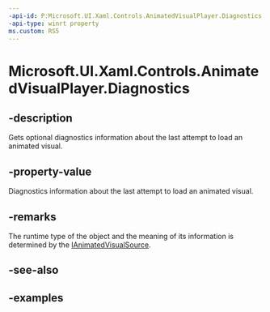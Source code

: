 ```yaml
---
-api-id: P:Microsoft.UI.Xaml.Controls.AnimatedVisualPlayer.Diagnostics
-api-type: winrt property
ms.custom: RS5
---
```


<!-- Property syntax.
public object Diagnostics { get; }
-->

# Microsoft.UI.Xaml.Controls.AnimatedVisualPlayer.Diagnostics

## -description

Gets optional diagnostics information about the last attempt to load an animated visual.

## -property-value

Diagnostics information about the last attempt to load an animated visual.

## -remarks

The runtime type of the object and the meaning of its information is determined by the [IAnimatedVisualSource](ianimatedvisualsource.md).

## -see-also

## -examples

